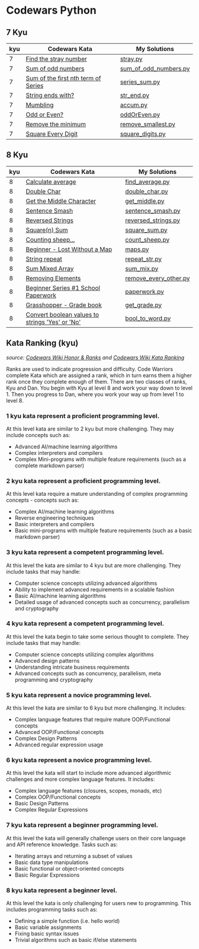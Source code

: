 # Codewars Python
## 7 Kyu
| kyu | Codewars Kata | My Solutions |
| --- | --- | --- |
| 7 | [Find the stray number](https://www.codewars.com//kata/57f609022f4d534f05000024) | [stray.py](https://github.com/Jack-2077/Codewars-Python/tree/main/7-kyu/stray.py) |
| 7 | [Sum of odd numbers](https://www.codewars.com//kata/55fd2d567d94ac3bc9000064) | [sum_of_odd_numbers.py](https://github.com/Jack-2077/Codewars-Python/tree/main/7-kyu/row_sum_odd_numbers.py) |
| 7 | [Sum of the first nth term of Series](https://www.codewars.com//kata/555eded1ad94b00403000071) | [series_sum.py](https://github.com/Jack-2077/Codewars-Python/tree/main/7-kyu/series_sum.py)
| 7 | [String ends with?](https://www.codewars.com//kata/51f2d1cafc9c0f745c00037d) | [str_end.py](https://github.com/Jack-2077/Codewars-Python/tree/main/7-kyu/str_end.py) |
| 7 | [Mumbling](https://www.codewars.com//kata/5667e8f4e3f572a8f2000039) | [accum.py](https://github.com/Jack-2077/Codewars-Python/tree/main/7-kyu/accum.py) |
| 7 | [Odd or Even?](https://www.codewars.com/kata/5949481f86420f59480000e7) | [oddOrEven.py](https://github.com/Jack-2077/Codewars-Python/tree/main/7-kyu/oddOrEven.py) |
| 7 | [Remove the minimum](https://www.codewars.com//kata/563cf89eb4747c5fb100001b) | [remove_smallest.py](https://github.com/Jack-2077/Codewars-Python/tree/main/7-kyu/remove_smallest.py) |
| 7 | [Square Every Digit](https://www.codewars.com//kata/546e2562b03326a88e000020) | [square_digits.py](https://github.com/Jack-2077/Codewars-Python/tree/main/7-kyu/square_digits.py) |
## 8 Kyu
| kyu | Codewars Kata | My Solutions |
| --- | --- | --- |
| 8 | [Calculate average](https://www.codewars.com//kata/57a2013acf1fa5bfc4000921) | [find_average.py](https://github.com/Jack-2077/Codewars-Python/tree/main/8-kyu/find_average.py) |
| 8 | [Double Char](https://www.codewars.com//kata/56b1f01c247c01db92000076) | [double_char.py](https://github.com/Jack-2077/Codewars-Python/tree/main/8-kyu/double_char.py) |
| 8 | [Get the Middle Character](https://www.codewars.com//kata/56747fd5cb988479af000028) | [get_middle.py](https://github.com/Jack-2077/Codewars-Python/tree/main/8-kyu/get_middle.py) |
| 8 | [Sentence Smash](https://www.codewars.com//kata/53dc23c68a0c93699800041d) | [sentence_smash.py](https://github.com/Jack-2077/Codewars-Python/tree/main/8-kyu/sentence_smash.py) |
| 8 | [Reversed Strings](https://www.codewars.com//kata/5168bb5dfe9a00b126000018) | [reversed_strings.py](https://github.com/Jack-2077/Codewars-Python/tree/main/8-kyu/reversed_strings.py) |
 8 | [Square(n) Sum](https://www.codewars.com//kata/515e271a311df0350d00000f) | [square_sum.py](https://github.com/Jack-2077/Codewars-Python/tree/main/8-kyu/square_sum.py) |
| 8 | [Counting sheep...](https://www.codewars.com//kata/54edbc7200b811e956000556) | [count_sheep.py](https://github.com/Jack-2077/Codewars-Python/tree/main/8-kyu/count_sheep.py) |
| 8 | [Beginner - Lost Without a Map](https://www.codewars.com/kata/57f781872e3d8ca2a000007e) | [maps.py](https://github.com/Jack-2077/Codewars-Python/tree/main/8-kyu/maps.py) |
| 8 | [String repeat](https://www.codewars.com/kata/57a0e5c372292dd76d000d7e) | [repeat_str.py](https://github.com/Jack-2077/Codewars-Python/tree/main/8-kyu/repeat_str.py) |
| 8 | [Sum Mixed Array](https://www.codewars.com/kata/57eaeb9578748ff92a000009) | [sum_mix.py](https://github.com/Jack-2077/Codewars-Python/tree/main/8-kyu/sum_mix.py) |
| 8 | [Removing Elements](https://www.codewars.com/kata/5769b3802ae6f8e4890009d2) | [remove_every_other.py](https://github.com/Jack-2077/Codewars-Python/tree/main/8-kyu/remove_every_other.py) |
| 8 | [Beginner Series #1 School Paperwork](https://www.codewars.com/kata/55f9b48403f6b87a7c0000bd) | [paperwork.py](https://github.com/Jack-2077/Codewars-Python/tree/main/8-kyu/paperwork.py) |
| 8 | [Grasshopper - Grade book](https://www.codewars.com/kata/55cbd4ba903825f7970000f5) | [get_grade.py](https://github.com/Jack-2077/Codewars-Python/tree/main/8-kyu/get_grade.py) |
| 8 | [Convert boolean values to strings 'Yes' or 'No'](https://www.codewars.com/kata/53369039d7ab3ac506000467) | [bool_to_word.py](https://github.com/Jack-2077/Codewars-Python/tree/main/8-kyu/bool_to_word.py) |


## Kata Ranking (kyu)
*source: [Codewars Wiki Honor & Ranks](https://github.com/Codewars/codewars.com/wiki/Honor-&-Ranks) and [Codewars Wiki Kata Ranking](https://github.com/Codewars/codewars.com/wiki/Kata-Ranking)*

Ranks are used to indicate progression and difficulty. Code Warriors complete Kata which are assigned a rank, which in turn earns them a higher rank once they complete enough of them. There are two classes of ranks, Kyu and Dan. You begin with Kyu at level 8 and work your way down to level 1. Then you progress to Dan, where you work your way up from level 1 to level 8.


### **1 kyu** kata represent a proficient programming level.

At this level kata are similar to 2 kyu but more challenging. They may include concepts such as:
* Advanced AI/machine learning algorithms
* Complex interpreters and compilers
* Complex Mini-programs with multiple feature requirements (such as a complete markdown parser)

### **2 kyu** kata represent a proficient programming level.

At this level kata require a mature understanding of complex programming concepts - concepts such as:
* Complex AI/machine learning algorithms
* Reverse engineering techniques
* Basic interpreters and compilers
* Basic mini-programs with multiple feature requirements (such as a basic markdown parser)

### **3 kyu** kata represent a competent programming level.

At this level the kata are similar to 4 kyu but are more challenging. They include tasks that may handle:
* Computer science concepts utilizing advanced algorithms
* Ability to implement advanced requirements in a scalable fashion
* Basic AI/machine learning algorithms
* Detailed usage of advanced concepts such as concurrency, parallelism and cryptography


### **4 kyu** kata represent a competent programming level.

At this level the kata begin to take some serious thought to complete. They include tasks that may handle:
* Computer science concepts utilizing complex algorithms
* Advanced design patterns
* Understanding intricate business requirements
* Advanced concepts such as concurrency, parallelism, meta programming and cryptography

### **5 kyu** kata represent a novice programming level.

At this level the kata are similar to 6 kyu but more challenging. It includes:
* Complex language features that require mature OOP/Functional concepts
* Advanced OOP/Functional concepts
* Complex Design Patterns
* Advanced regular expression usage

### **6 kyu** kata represent a novice programming level.

At this level the kata will start to include more advanced algorithmic challenges and more complex language features. It includes:
* Complex language features (closures, scopes, monads, etc)
* Complex OOP/Functional concepts
* Basic Design Patterns
* Complex Regular Expressions

### **7 kyu** kata represent a beginner programming level.

At this level the kata will generally challenge users on their core language and API reference knowledge. Tasks such as:
* Iterating arrays and returning a subset of values
* Basic data type manipulations
* Basic functional or object-oriented concepts
* Basic Regular Expressions

### **8 kyu** kata represent a beginner level.

At this level the kata is only challenging for users new to programming. This includes programming tasks such as:
* Defining a simple function (i.e. hello world)
* Basic variable assignments
* Fixing basic syntax issues
* Trivial algorithms such as basic if/else statements


